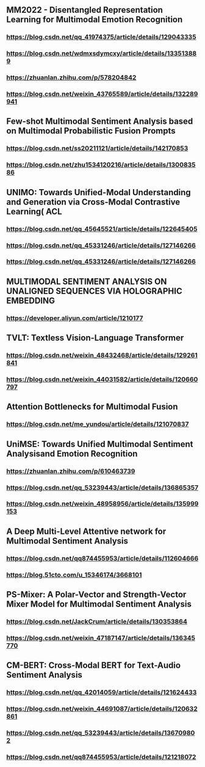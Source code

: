 ## MM2022 - Disentangled Representation Learning for Multimodal Emotion Recognition
### https://blog.csdn.net/qq_41974375/article/details/129043335
### https://blog.csdn.net/wdmxsdymcxy/article/details/133513889
### https://zhuanlan.zhihu.com/p/578204842
### https://blog.csdn.net/weixin_43765589/article/details/132289941
### 
## Few-shot Multimodal Sentiment Analysis based on Multimodal Probabilistic Fusion Prompts
### https://blog.csdn.net/ss20211121/article/details/142170853
### https://blog.csdn.net/zhu1534120216/article/details/130083586
### 
### 
### 
### 
## UNIMO: Towards Unified-Modal Understanding and Generation via Cross-Modal Contrastive Learning( ACL
### https://blog.csdn.net/qq_45645521/article/details/122645405
### https://blog.csdn.net/qq_45331246/article/details/127146266
### https://blog.csdn.net/qq_45331246/article/details/127146266
### 
### 
### 
## MULTIMODAL SENTIMENT ANALYSIS ON UNALIGNED SEQUENCES VIA HOLOGRAPHIC EMBEDDING
### https://developer.aliyun.com/article/1210177
### 
### 
### 
### 
### 
## TVLT: Textless Vision-Language Transformer
### https://blog.csdn.net/weixin_48432468/article/details/129261841
### https://blog.csdn.net/weixin_44031582/article/details/120660797
### 
### 
### 
### 
## Attention Bottlenecks for Multimodal Fusion
### https://blog.csdn.net/me_yundou/article/details/121070837
### 
### 
### 
### 
### 
## UniMSE: Towards Unified Multimodal Sentiment Analysisand Emotion Recognition
### https://zhuanlan.zhihu.com/p/610463739
### https://blog.csdn.net/qq_53239443/article/details/136865357
### https://blog.csdn.net/weixin_48958956/article/details/135999153
### 
### 
### 
### 
### 
### 
##  A Deep Multi-Level Attentive network for Multimodal Sentiment Analysis
### https://blog.csdn.net/qq874455953/article/details/112604666
### https://blog.51cto.com/u_15346174/3668101
### 
### 
### 
### 
## PS-Mixer: A Polar-Vector and Strength-Vector Mixer Model for Multimodal Sentiment Analysis
### https://blog.csdn.net/JackCrum/article/details/130353864
### https://blog.csdn.net/weixin_47187147/article/details/136345770
### 
### 
### 
### 
### 
### 
## CM-BERT: Cross-Modal BERT for Text-Audio Sentiment Analysis
### https://blog.csdn.net/qq_42014059/article/details/121624433
### https://blog.csdn.net/weixin_44691087/article/details/120632861
### https://blog.csdn.net/qq_53239443/article/details/136709802
### https://blog.csdn.net/qq874455953/article/details/121218072
### 
### 

## 
### 
### 
### 
### 
### 
### 

